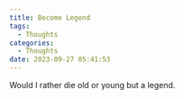 ```yaml
---
title: Become Legend
tags:
  - Thoughts
categories:
  - Thoughts
date: 2023-09-27 05:41:53
---
```


Would I rather die old or young but a legend.